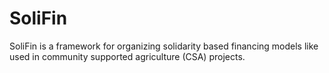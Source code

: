 # SoliFin

SoliFin is a framework for organizing solidarity based financing models like used in community supported agriculture (CSA) projects.
